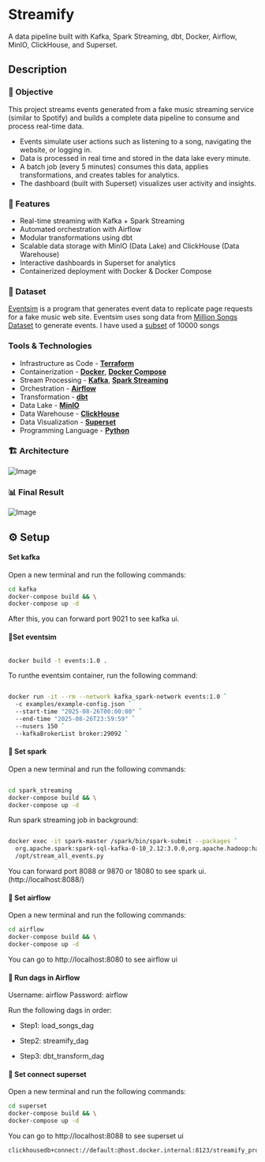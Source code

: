 # Streamify

A data pipeline built with Kafka, Spark Streaming, dbt, Docker, Airflow, MinIO, ClickHouse, and Superset.

## Description

### 🎯 Objective
This project streams events generated from a fake music streaming service (similar to Spotify) and builds a complete data pipeline to consume and process real-time data.  

- Events simulate user actions such as listening to a song, navigating the website, or logging in.  
- Data is processed in real time and stored in the data lake every minute.  
- A batch job (every 5 minutes) consumes this data, applies transformations, and creates tables for analytics.  
- The dashboard (built with Superset) visualizes user activity and insights.
  
### 🚀 Features
- Real-time streaming with Kafka + Spark Streaming  
- Automated orchestration with Airflow  
- Modular transformations using dbt  
- Scalable data storage with MinIO (Data Lake) and ClickHouse (Data Warehouse)  
- Interactive dashboards in Superset for analytics  
- Containerized deployment with Docker & Docker Compose  

### 📀 Dataset

[Eventsim](https://github.com/Interana/eventsim) is a program that generates event data to replicate page requests for a fake music web site. Eventsim uses song data from [Million Songs Dataset](http://millionsongdataset.com) to generate events. I have used a [subset](http://millionsongdataset.com/pages/getting-dataset/#subset) of 10000 songs
### Tools & Technologies

- Infrastructure as Code - [**Terraform**](https://www.terraform.io)  
- Containerization - [**Docker**](https://www.docker.com), [**Docker Compose**](https://docs.docker.com/compose/)  
- Stream Processing - [**Kafka**](https://kafka.apache.org), [**Spark Streaming**](https://spark.apache.org/docs/latest/streaming-programming-guide.html)  
- Orchestration - [**Airflow**](https://airflow.apache.org)  
- Transformation - [**dbt**](https://www.getdbt.com)  
- Data Lake - [**MinIO**](https://min.io)  
- Data Warehouse - [**ClickHouse**](https://clickhouse.com)  
- Data Visualization - [**Superset**](https://superset.apache.org)  
- Programming Language - [**Python**](https://www.python.org)  

### 🏗 Architecture

![Image](https://github.com/user-attachments/assets/9f55ecb3-b3c8-40dd-8ccf-2343cdd99613)

### 📊 Final Result

![Image](https://github.com/user-attachments/assets/90e728a9-378b-45f5-a0ac-eae4caff2706)

## ⚙️ Setup

#### Set kafka
Open a new terminal and run the following commands:
```bash
cd kafka
docker-compose build && \
docker-compose up -d
```
After this, you can forward port 9021 to see kafka ui.


#### 🔧Set eventsim 
```bash

docker build -t events:1.0 .
```
To runthe eventsim container, run the following command:
```bash

docker run -it --rm --network kafka_spark-network events:1.0 `
  -c examples/example-config.json `
  --start-time "2025-08-26T00:00:00" `
  --end-time "2025-08-26T23:59:59" `
  --nusers 150 `
  --kafkaBrokerList broker:29092 `
```

#### 🔧 Set spark
Open a new terminal and run the following commands:
```bash

cd spark_streaming
docker-compose build && \
docker-compose up -d
```
Run spark streaming job in background:
```bash

docker exec -it spark-master /spark/bin/spark-submit --packages `
  org.apache.spark:spark-sql-kafka-0-10_2.12:3.0.0,org.apache.hadoop:hadoop-aws:3.2.0 `
  /opt/stream_all_events.py

```
You can forward port 8088 or 9870 or 18080 to see spark ui. (http://localhost:8088/)

#### 🔧 Set airflow
Open a new terminal and run the following commands:
```bash
cd airflow
docker-compose build && \
docker-compose up -d
```
You can go to http://localhost:8080 to see airflow ui

#### 🔧 Run dags in Airflow
Username: airflow
Password: airflow

Run the following dags in order:

* Step1: load_songs_dag

* Step2: streamify_dag

* Step3: dbt_transform_dag
  

#### 🔧 Set connect superset
Open a new terminal and run the following commands:
```bash
cd superset
docker-compose build && \
docker-compose up -d
```
You can go to http://localhost:8088 to see superset ui
```
clickhousedb+connect://default:@host.docker.internal:8123/streamify_prod
